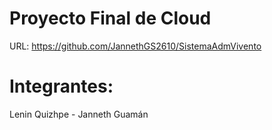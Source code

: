 # Proyecto Final de Cloud

URL: https://github.com/JannethGS2610/SistemaAdmVivento

# Integrantes:

  Lenin Quizhpe -   Janneth Guamán
